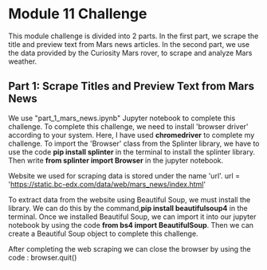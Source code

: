 # Module 11 Challenge      

This module challenge is divided into 2 parts. In the first part, we scrape the title and preview text from Mars news articles. In the second part, we use the data provided by the Curiosity Mars rover, to scrape and analyze Mars weather.


## Part 1: Scrape Titles and Preview Text from Mars News

We use "part_1_mars_news.ipynb" Jupyter notebook to complete this challenge. To complete this challenge, we need to install 'browser driver' according to your system. Here, I have used **chromedriver** to complete my challenge. To import the 'Browser' class from the Splinter library, we have to use the code **pip install splinter** in the terminal to install the splinter library. Then write **from splinter import Browser** in the jupyter notebook.     
                  
Website we used for scraping data is stored under the name 'url'. url = 'https://static.bc-edx.com/data/web/mars_news/index.html'        
                  
To extract data from the website using Beautiful Soup, we must install the library. We can do this by the command,**pip install beautifulsoup4** in the terminal. Once we installed Beautiful Soup, we can import it into our jupyter notebook by using the code **from bs4 import BeautifulSoup**. Then we can create a Beautiful Soup object to complete this challenge.   

After completing the web scraping we can close the browser by using the code : browser.quit()
              

        
             
